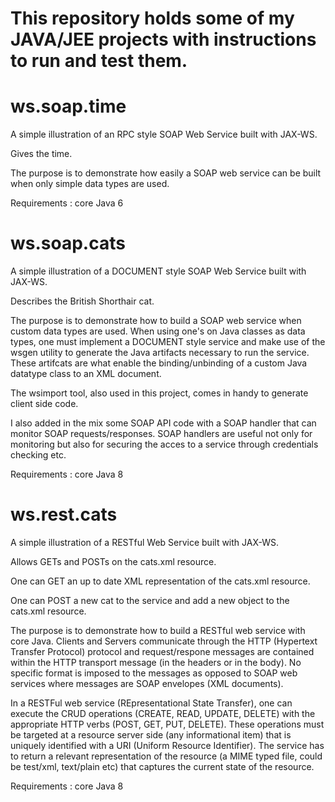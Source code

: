 # This repository holds some of my JAVA/JEE projects with instructions to run and test them. 

# ws.soap.time 

A simple illustration of an RPC style SOAP Web Service built with JAX-WS. 

Gives the time.

The purpose is to demonstrate how easily a SOAP web service can be built when only simple data types are used.

Requirements : core Java 6

# ws.soap.cats 

A simple illustration of a DOCUMENT style SOAP Web Service built with JAX-WS.

Describes the British Shorthair cat.

The purpose is to demonstrate how to build a SOAP web service when custom data types are used. When using one's on Java classes as data types, one must implement a DOCUMENT style service and make use of the wsgen utility to generate the Java artifacts necessary to run the service. These artifcats are what enable the binding/unbinding of a custom Java datatype class to an XML document.

The wsimport tool, also used in this project, comes in handy to generate client side code.

I also added in the mix some SOAP API code with a SOAP handler that can monitor SOAP requests/responses. SOAP handlers are useful not only for monitoring but also for securing the acces to a service through credentials checking etc.

Requirements : core Java 8

# ws.rest.cats

A simple illustration of a RESTful Web Service built with JAX-WS. 

Allows GETs and POSTs on the cats.xml resource.

One can GET an up to date XML representation of the cats.xml resource.

One can POST a new cat to the service and add a new object to the cats.xml resource.

The purpose is to demonstrate how to build a RESTful web service with core Java. Clients and Servers communicate through the HTTP (Hypertext Transfer Protocol) protocol and request/respone messages are contained within the HTTP transport message (in the headers or in the body). No specific format is imposed to the messages as opposed to SOAP web services where messages are SOAP envelopes (XML documents).

In a RESTFul web service (REpresentational State Transfer), one can execute the CRUD operations (CREATE, READ, UPDATE, DELETE) with the appropriate HTTP verbs (POST, GET, PUT, DELETE). These operations must be targeted at a resource server side (any informational item) that is uniquely identified with a URI (Uniform Resource Identifier). The service has to return a relevant representation of the resource (a MIME typed file, could be test/xml, text/plain etc) that captures the current state of the resource.

Requirements : core Java 8

